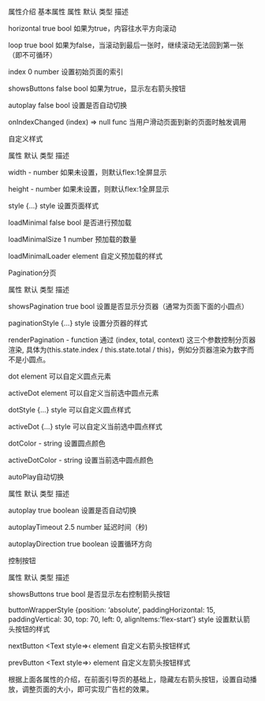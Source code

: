 属性介绍
基本属性
属性	默认	类型	描述

horizontal	true	bool	如果为true，内容往水平方向滚动

loop	true	bool	如果为false，当滚动到最后一张时，继续滚动无法回到第一张（即不可循环）

index	0	number	设置初始页面的索引

showsButtons	false	bool	如果为true，显示左右箭头按钮

autoplay	false	bool	设置是否自动切换

onIndexChanged	(index) => null	func	当用户滑动页面到新的页面时触发调用


自定义样式

属性	默认	类型	描述

width	-	number	如果未设置，则默认flex:1全屏显示

height	-	number	如果未设置，则默认flex:1全屏显示

style	{…}	style	设置页面样式

loadMinimal	false	bool	是否进行预加载

loadMinimalSize	1	number	预加载的数量

loadMinimalLoader		element	自定义预加载的样式

Pagination分页

属性	默认	类型	描述

showsPagination	true	bool	设置是否显示分页器（通常为页面下面的小圆点）

paginationStyle	{…}	style	设置分页器的样式

renderPagination	-	function	通过 (index, total, context) 这三个参数控制分页器渲染, 具体为(this.state.index / this.state.total / this)，例如分页器渲染为数字而不是小圆点。

dot	<View style= />	element	可以自定义圆点元素

activeDot	<View style= />	element	可以自定义当前选中圆点元素

dotStyle	{…}	style	可以自定义圆点样式

activeDot	{…}	style	可以自定义当前选中圆点样式

dotColor	-	string	设置圆点颜色

activeDotColor	-	string	设置当前选中圆点颜色

autoPlay自动切换

属性	默认	类型	描述

autoplay	true	boolean	设置是否自动切换

autoplayTimeout	2.5	number	延迟时间（秒)

autoplayDirection	true	boolean	设置循环方向

控制按钮

属性	默认	类型	描述

showsButtons	true	bool	是否显示左右控制箭头按钮

buttonWrapperStyle	{position: ‘absolute’, paddingHorizontal: 15, paddingVertical: 30, top: 70, left: 0, alignItems:’flex-start’}	style	设置默认箭头按钮的样式

nextButton	<Text style=>‹</Text>	element	自定义右箭头按钮样式

prevButton	<Text style=>›</Text>	element	自定义左箭头按钮样式

根据上面各属性的介绍，在前面引导页的基础上，隐藏左右箭头按钮，设置自动播放，调整页面的大小，即可实现广告栏的效果。